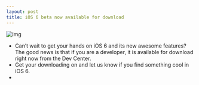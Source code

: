 ```yaml
---
layout: post
title: iOS 6 beta now available for download
---
```

![img](http://media.idownloadblog.com/wp-content/uploads/2012/06/ios-6-beta-1.png)
* Can’t wait to get your hands on iOS 6 and its new awesome features? The good news is that if you are a developer, it is available for download right now from the Dev Center.
* Get your downloading on and let us know if you find something cool in iOS 6.
*  


